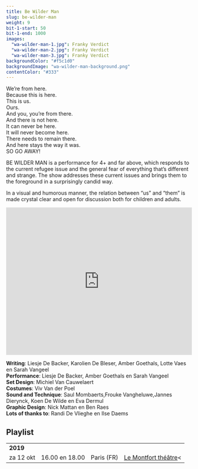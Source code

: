 ```yaml
---
title: Be Wilder Man
slug: be-wilder-man
weight: 9
bit-1-start: 50
bit-1-end: 1000
images:
  "wa-wilder-man-1.jpg": Franky Verdict
  "wa-wilder-man-2.jpg": Franky Verdict
  "wa-wilder-man-3.jpg": Franky Verdict
backgroundColor: "#f5c1d0"
backgroundImage: "wa-wilder-man-background.png"
contentColor: "#333"
---
```

<style>
  @media (min-width: 666px) {
    #background-bit-1 {
      width: 100%;
      height: 884px;
      position: absolute;
      top: 0;
      background: url(/img/wa-wilder-man-bit-1.png) no-repeat bottom right;
    }
  }
</style>
We’re from here.<br>
Because this is here.<br>
This is us.<br>
Ours.<br>
And you, you’re from there.<br>
And there is not here.<br>
It can never be here.<br>
It will never become here.<br>
There needs to remain there.<br>
And here stays the way it was.<br>
SO GO AWAY!

BE WILDER MAN is a performance for 4+ and far above, which responds to the current refugee issue and the general fear of everything that’s different and strange. The show addresses these current issues and brings them to the foreground in a surprisingly candid way.

In a visual and humorous manner, the relation between “us” and “them” is made crystal clear and open for discussion both for children and adults.

<iframe src="https://player.vimeo.com/video/171478751?title=0&byline=0&portrait=0" width="100%" height="400" frameborder="0" webkitallowfullscreen mozallowfullscreen allowfullscreen></iframe>

**Writing**: Liesje De Backer, Karolien De Bleser, Amber Goethals, Lotte Vaes en Sarah Vangeel<br>
**Performance**: Liesje De Backer, Amber Goethals en Sarah Vangeel <br>
**Set Design**: Michiel Van Cauwelaert<br>
**Costumes**: Viv Van der Poel<br>
**Sound and Technique**: Saul Mombaerts,Frouke Vangheluwe,Jannes Dierynck, Koen De Wilde en Eva Dermul<br>
**Graphic Design**: Nick Mattan en Ben Raes <br>
**Lots of thanks to**: Randi De Vlieghe en Ilse Daems<br>

## Playlist
<div class="table-responsive">
<table class="speellijst">

<tr><td colspan="5"><strong>2019</strong></td></tr>
<tr><td>za 12 okt</td><td>16.00 en 18.00</td><td>Paris (FR)</td><td><a href="http://www.lemonfort.fr/programmation/festival-la-grande-echelle_1/">Le Montfort théâtre</a><</td></tr>
